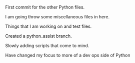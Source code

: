 First commit for the other Python files.

I am going throw some miscellaneous files in here.

Things that I am working on and test files.

Created a python_assist branch.

Slowly adding scripts that come to mind.

Have changed my focus to more of a dev ops side of Python
